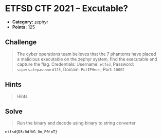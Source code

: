 # ETFSD CTF 2021 – Excutable?

* **Category:** zephyr
* **Points:** 125

## Challenge

> The cyber operations team believes that the 7 phantoms have placed a malicious executable on the zephyr system, find the executable and capture the flag. 
> Credentials: Username: `etfsd`, Password: `supersafepassword123`, Domain: `PutIPHere`, Port: `10002`

## Hints

> Hints

## Solve

> Run the binary and decode using binary to string converter

```
etfsd{D3c0d!NG_0n_P0!nT}
```